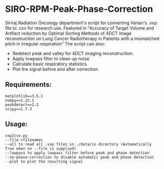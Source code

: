 # SIRO-RPM-Peak-Phase-Correction #
Siriraj Radiation Oncology department's script for converting Varian's .vxp file to .csv for research use.
Featured in "Accuracy of Target Volume and Artifact reduction by Optimal Sorting Methods of 4DCT image reconstruction on Lung Cancer Radiotherapy in Patients with a mismatched pitch in irregular respiration"
The script can also:
* Redetect peak and valley for 4DCT imaging reconstruction.
* Apply lowpass filter to clean up noise
* Calculate basic respiratory statistics
* Plot the signal before and after correction.

## Requirements: ##
```
matplotlib==3.5.1
numpy==1.22.1
peakdetect==1.2
scipy==1.7.3
```

## Usage: ##
```
vxp2csv.py
--file <filename>
--all to read all .vxp files in ./data/in directory (Automatically True when no --file is supplied)
--lowpass to apply lowpass filter before peak and phase detection
--no-phase-correction to disable automatic peak and phase detection
--plot to plot the resulting signal
```
